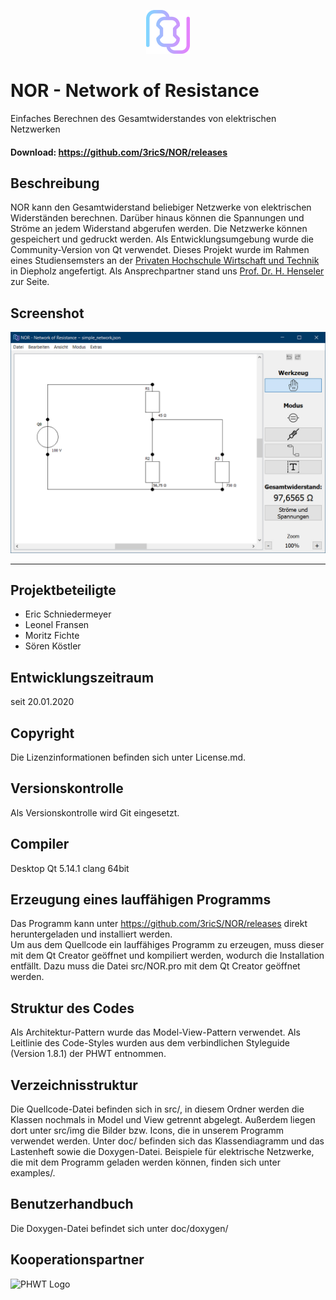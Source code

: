 <p align="center">
  <img src="src/img/resistorLogo.svg" height="70">
</p>

NOR - Network of Resistance
===========================
Einfaches Berechnen des Gesamtwiderstandes von elektrischen Netzwerken

#### Download: https://github.com/3ricS/NOR/releases

## Beschreibung
NOR kann den Gesamtwiderstand beliebiger Netzwerke von elektrischen Widerständen berechnen.
Darüber hinaus können die Spannungen und Ströme an jedem Widerstand abgerufen werden.
Die Netzwerke können gespeichert und gedruckt werden.
Als Entwicklungsumgebung wurde die Community-Version von Qt verwendet. 
Dieses Projekt wurde im Rahmen eines Studiensemsters an der [Privaten Hochschule Wirtschaft und Technik](https://www.phwt.de/) in Diepholz angefertigt. Als Ansprechpartner stand uns [Prof. Dr. H. Henseler](https://www.phwt.de/weiterbildung/referenten/prof-dr-herwig-henseler/) zur Seite.

## Screenshot
<p align="center">
  <img src="doc/screenshots/screenshot_1.jpg">
</p>

---

## Projektbeteiligte
- Eric Schniedermeyer
- Leonel Fransen
- Moritz Fichte
- Sören Köstler

## Entwicklungszeitraum
seit 20.01.2020

## Copyright
Die Lizenzinformationen befinden sich unter License.md.

## Versionskontrolle
Als Versionskontrolle wird Git eingesetzt.

## Compiler
Desktop Qt 5.14.1 clang 64bit

## Erzeugung eines lauffähigen Programms
Das Programm kann unter https://github.com/3ricS/NOR/releases direkt heruntergeladen und installiert werden.  
Um aus dem Quellcode ein lauffähiges Programm zu erzeugen, muss dieser mit dem Qt Creator geöffnet und kompiliert werden, wodurch die Installation entfällt. Dazu muss die Datei src/NOR.pro mit dem Qt Creator geöffnet werden.

## Struktur des Codes
Als Architektur-Pattern wurde das Model-View-Pattern verwendet. Als Leitlinie des Code-Styles wurden aus dem verbindlichen Styleguide (Version 1.8.1) der PHWT entnommen.

## Verzeichnisstruktur
Die Quellcode-Datei befinden sich in src/, in diesem Ordner werden die Klassen nochmals in Model und View getrennt abgelegt. Außerdem liegen dort unter src/img die Bilder bzw. Icons, die in unserem Programm verwendet werden.
Unter doc/ befinden sich das Klassendiagramm und das Lastenheft sowie die Doxygen-Datei.
Beispiele für elektrische Netzwerke, die mit dem Programm geladen werden können, finden sich unter examples/.

## Benutzerhandbuch
Die Doxygen-Datei befindet sich unter doc/doxygen/

## Kooperationspartner
![PHWT Logo](https://upload.wikimedia.org/wikipedia/commons/0/0f/Logo_PHWT.jpg)

